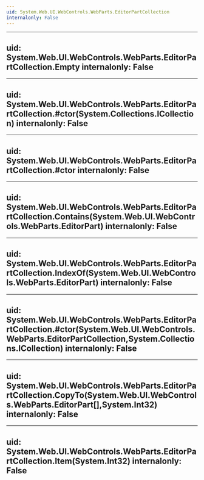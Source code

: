 ```yaml
---
uid: System.Web.UI.WebControls.WebParts.EditorPartCollection
internalonly: False
---
```


---
uid: System.Web.UI.WebControls.WebParts.EditorPartCollection.Empty
internalonly: False
---

---
uid: System.Web.UI.WebControls.WebParts.EditorPartCollection.#ctor(System.Collections.ICollection)
internalonly: False
---

---
uid: System.Web.UI.WebControls.WebParts.EditorPartCollection.#ctor
internalonly: False
---

---
uid: System.Web.UI.WebControls.WebParts.EditorPartCollection.Contains(System.Web.UI.WebControls.WebParts.EditorPart)
internalonly: False
---

---
uid: System.Web.UI.WebControls.WebParts.EditorPartCollection.IndexOf(System.Web.UI.WebControls.WebParts.EditorPart)
internalonly: False
---

---
uid: System.Web.UI.WebControls.WebParts.EditorPartCollection.#ctor(System.Web.UI.WebControls.WebParts.EditorPartCollection,System.Collections.ICollection)
internalonly: False
---

---
uid: System.Web.UI.WebControls.WebParts.EditorPartCollection.CopyTo(System.Web.UI.WebControls.WebParts.EditorPart[],System.Int32)
internalonly: False
---

---
uid: System.Web.UI.WebControls.WebParts.EditorPartCollection.Item(System.Int32)
internalonly: False
---
